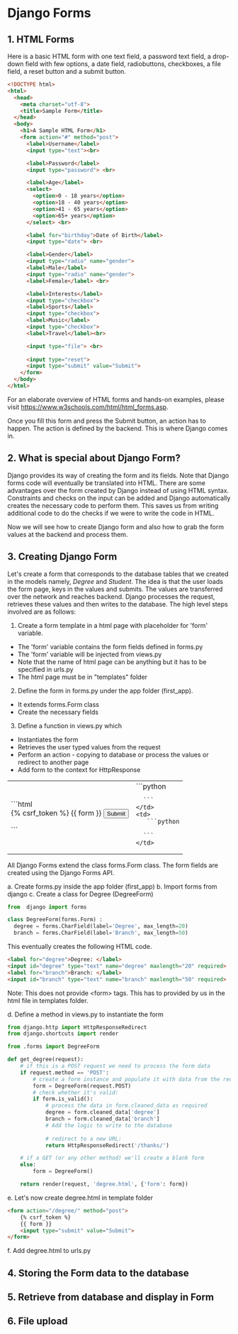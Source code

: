 
# Django Forms

## 1. HTML Forms

Here is a basic HTML form with one text field, a password text field, a drop-down field with few options, a date field, radiobuttons, checkboxes, a file field, a reset button and a submit button.

```html
<!DOCTYPE html>
<html>
  <head>
    <meta charset="utf-8">
    <title>Sample Form</title>
  </head>
  <body>
  	<h1>A Sample HTML Form</h1>
    <form action="#" method="post">
      <label>Username</label>
      <input type="text"><br>

      <label>Password</label>
      <input type="password"> <br>

      <label>Age</label>
      <select>
        <option>0 - 18 years</option>
        <option>18 - 40 years</option>
        <option>41 - 65 years</option>
        <option>65+ years</option>
      </select> <br>

      <label for="birthday">Date of Birth</label>
      <input type="date"> <br>

      <label>Gender</label>
      <input type="radio" name="gender">
      <label>Male</label>
      <input type="radio" name="gender">
      <label>Female</label> <br>

      <label>Interests</label>
      <input type="checkbox">
      <label>Sports</label>
      <input type="checkbox">
      <label>Music</label>
      <input type="checkbox">
      <label>Travel</label><br>

      <input type="file"> <br>
      
      <input type="reset">
      <input type="submit" value="Submit">
    </form>
  </body>
</html>
```

For an elaborate overview of HTML forms and hands-on examples, please visit https://www.w3schools.com/html/html_forms.asp.

Once you fill this form and press the Submit button, an action has to happen. The action is defined by the backend. This is where Django comes in.

## 2. What is special about Django Form?

Django provides its way of creating the form and its fields. Note that Django forms code will eventually be translated into HTML. There are some advantages over the form created by Django instead of using HTML syntax. Constraints and checks on the input can be added and Django automatically creates the necessary code to  perform them. This saves us from writing additional code to do the checks if we were to write the code in HTML.

Now we will see how to create Django form and also how to grab the form values at the backend and process them. 

## 3. Creating Django Form
Let's create a form that corresponds to the database tables that we created in the models namely, *Degree* and *Student*. The idea is that the user loads the form page, keys in the values and submits. The values are transferred over the network and reaches backend. Django processes the request, retrieves these values and then  writes to the database. The high level steps involved are as follows:

1. Create a form template in a html page with placeholder for 'form' variable. 
  - The 'form' variable contains the form fields defined in forms.py
  - The 'form' variable will be injected from views.py
  - Note that the name of html page can be anything but it has to be specified in urls.py
  - The html page must be in "templates" folder
2. Define the form in forms.py under the app folder (first_app).
  - It extends forms.Form class
  - Create the necessary fields
3. Define a function in views.py which 
  - Instantiates the form
  - Retrieves the user typed values from the request
  - Perform an action - copying to database or process the values or redirect to another page
  - Add form to the context for HttpResponse

<table>
  <tr>
    <td>
       ```html
    <form action="/degree/" method="post">
      {% csrf_token %}
        {{ form }}
      <input type="submit" value="Submit">
    </form>
      ```
    </td>
    <td>
       ```python
      
      ```
    </td>
    <td>
       ```python
      
      ```
    </td>
  </tr> 
</table>

All Django Forms extend the class forms.Form class. The form fields are created using the Django Forms API. 

a. Create forms.py inside the app folder (first_app)
b. Import forms from django
c. Create a class for Degree (DegreeForm)
```python
from  django import forms

class DegreeForm(forms.Form) :
  degree = forms.CharField(label='Degree', max_length=20)
  branch = forms.CharField(label='Branch', max_length=50)
```

This eventually creates the following HTML code.
```html
<label for="degree">Degree: </label>
<input id="degree" type="text" name="degree" maxlength="20" required>
<label for="branch">Branch: </label>
<input id="branch" type="text" name="branch" maxlength="50" required>
```
Note: This does not provide &lt;form&gt; tags. This has to provided by us in the html file in templates folder.

d. Define a method in views.py to instantiate the form
```python
from django.http import HttpResponseRedirect
from django.shortcuts import render

from .forms import DegreeForm

def get_degree(request):
    # if this is a POST request we need to process the form data
    if request.method == 'POST':
        # create a form instance and populate it with data from the request:
        form = DegreeForm(request.POST)
        # check whether it's valid:
        if form.is_valid():
            # process the data in form.cleaned_data as required
            degree = form.cleaned_data['degree']
            branch = form.cleaned_data['branch']
            # Add the logic to write to the database
            
            # redirect to a new URL:
            return HttpResponseRedirect('/thanks/')

    # if a GET (or any other method) we'll create a blank form
    else:
        form = DegreeForm()

    return render(request, 'degree.html', {'form': form})
```
e. Let's now create degree.html in template folder
```html
<form action="/degree/" method="post">
    {% csrf_token %}
    {{ form }}
    <input type="submit" value="Submit">
</form>
```
f. Add degree.html to urls.py

## 4. Storing the Form data to the database

## 5. Retrieve from database and display in Form

## 6. File upload
